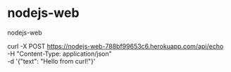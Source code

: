 # nodejs-web
nodejs-web


curl -X POST https://nodejs-web-788bf99653c6.herokuapp.com/api/echo \
  -H "Content-Type: application/json" \
  -d '{"text": "Hello from curl!"}'